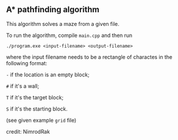 ## A* pathfinding algorithm

This algorithm solves a maze from a given file.

To run the algorithm, compile `main.cpp` and then run

`./program.exe <input-filename> <output-filename>`

where the input filename needs to be a rectangle of charactes in the following format:

`-` if the location is an empty block;

`#` if it's a wall;

`T` if it's the target block;

`S` if it's the starting block.

(see given example `grid` file)

credit: NimrodRak